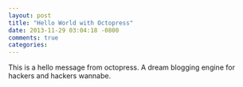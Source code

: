 ```yaml
---
layout: post
title: "Hello World with Octopress"
date: 2013-11-29 03:04:18 -0800
comments: true
categories: 
---
```

This is a hello message from octopress. A dream blogging engine for hackers and hackers wannabe.
